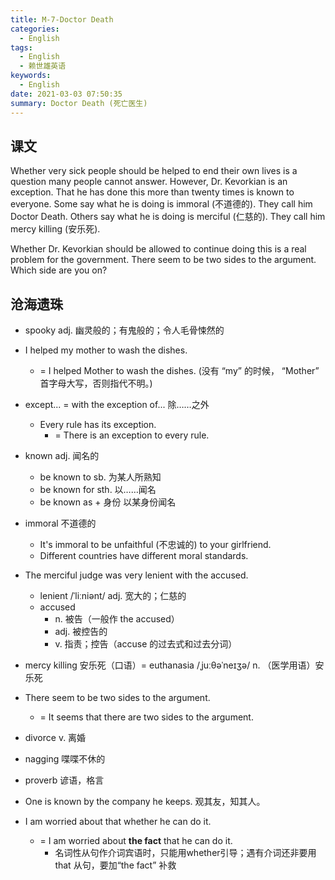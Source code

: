 ```yaml
---
title: M-7-Doctor Death
categories:
  - English
tags:
  - English
  - 赖世雄英语
keywords:
  - English
date: 2021-03-03 07:50:35
summary: Doctor Death (死亡医生)
---
```


## 课文

Whether very sick people should be helped to end their own lives is a question many people cannot answer. However, Dr. Kevorkian is an exception. That he has done this more than twenty times is known to everyone. Some say what he is doing is immoral (不道德的). They call him Doctor Death. Others say what he is doing is merciful (仁慈的). They call him mercy killing (安乐死).

Whether Dr. Kevorkian should be allowed to continue doing this is a real problem for the government. There seem to be two sides to the argument. Which side are you on?


## 沧海遗珠

- spooky adj. 幽灵般的；有鬼般的；令人毛骨悚然的

- I helped my mother to wash the dishes.
  - = I helped Mother to wash the dishes. (没有 “my” 的时候， “Mother” 首字母大写，否则指代不明。)
- except... = with the exception of... 除……之外
  - Every rule has its exception. 
    - = There is an exception to every rule.
- known adj. 闻名的
  - be known to sb. 为某人所熟知
  - be known for sth. 以……闻名
  - be known as + 身份  以某身份闻名
- immoral 不道德的
  - It's immoral to be unfaithful (不忠诚的) to your girlfriend.
  - Different countries have different moral standards.
- The merciful judge was very lenient with the accused.
  - lenient  /ˈliːniənt/  adj. 宽大的；仁慈的
  - accused
    - n. 被告（一般作 the accused）
    - adj. 被控告的
    - v. 指责；控告（accuse 的过去式和过去分词）

- mercy killing 安乐死（口语）= euthanasia /ˌjuːθəˈneɪʒə/  n. （医学用语）安乐死

- There seem to be two sides to the argument. 
  - = It seems that there are two sides to the argument.
- divorce v. 离婚
- nagging 喋喋不休的
- proverb 谚语，格言
- One is known by the company he keeps. 观其友，知其人。
- I am worried about that whether he can do it.
  - = I am worried about **the fact** that he can do it.
    - 名词性从句作介词宾语时，只能用whether引导；遇有介词还非要用 that 从句，要加“the fact” 补救

